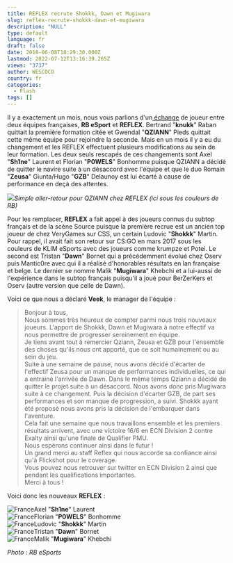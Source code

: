 ```yaml
---
title: REFLEX recrute Shokkk, Dawn et Mugiwara
slug: reflex-recrute-shokkk-dawn-et-mugiwara
description: "NULL"
type: default
language: fr
draft: false
date: 2018-06-08T18:29:30.000Z
lastmod: 2022-07-12T13:16:39.265Z
views: "3737"
author: WESCOCO
country: fr
categories:
  - Flash
tags: []
---
```

Il y a exactement un mois, nous vous parlions d'un[ échange](https://flickshot.fr/fr/images/articles/du-changement-chez-rb-et-reflex/5af1def3b045e) de joueur entre deux équipes françaises, **RB eSport** et **REFLEX**. Bertrand "**knukk**" Raban quittait la première formation citée et Gwendal "**QZIANN**" Pieds quittait cette même équipe pour rejoindre la seconde. Mais en un mois il y a eu du changement et les REFLEX effectuent plusieurs modifications au sein de leur formation. Les deux seuls rescapés de ces changements sont Axel "**Sh1ne**" Laurent et Florian "**P0WELS**" Bonhomme puisque QZIANN a décidé de quitter le navire suite à un désaccord avec l'équipe et que le duo Romain "**Zeusa**" Giunta/Hugo "**GZB**" Delaunoy est lui écarté à cause de performance en deçà des attentes.

![](/images/articles/5b19a20c943fe/images/GooTkgTm0dVIYxbjeFunT1hLyYrk5189BiBnMIkY.jpeg)_Simple aller-retour pour QZIANN chez REFLEX (ici sous les couleurs de RB)_

Pour les remplacer, **REFLEX** a fait appel à des joueurs connus du subtop français et de la scène Source puisque la première recrue est un ancien top joueur de chez VeryGames sur CSS, un certain Ludovic "**Shokkk**" Martin. Pour rappel, il avait fait son retour sur CS:GO en mars 2017 sous les couleurs de KLIM eSports avec des joueurs comme krumpze et Potei. Le second est Tristan "**Dawn**" Bornet qui a précédemment évolué chez Oserv puis Mantic0re avec qui il a réalisé d'honorables résultats en lan française et belge. Le dernier se nomme Malik "**Mugiwara**" Khebchi et a lui-aussi de l'expérience dans le subtop français puisqu'il a joué pour BerZerKers et Oserv (autre version que celle de Dawn).

Voici ce que nous a déclaré **Veek**, le manager de l'équipe :

> Bonjour à tous,  
> Nous sommes très heureux de compter parmi nous trois nouveaux joueurs. L'apport de Shokkk, Dawn et Mugiwara à notre effectif va nous permettre de progresser sereinement en équipe.  
> Je tiens avant tout à remercier Qziann, Zeusa et GZB pour l'ensemble des choses qu'ils nous ont apporté, que ce soit humainement ou au sein du jeu.  
> Suite à une semaine de pause, nous avons décidé d'écarter de l'effectif Zeusa pour un manque de performances individuelles, ce qui a entrainé l'arrivée de Dawn. Dans le même temps Qziann a décidé de quitter le projet suite à un désaccord. Nous avons donc pris Mugiwara suite à ce changement. Puis la décision d'écarter GZB, de part ses performances et son manque de progression, a suivi. Shokkk ayant été proposé nous avons pris la décision de l'embarquer dans l'aventure.  
> Cela fait une semaine que nous travaillons ensemble et les premiers résultats arrivent, avec une victoire 16/6 en ECN Division 2 contre Exalty ainsi qu'une finale de Qualifier PMU.  
> Nous espérons continuer ainsi dans le futur !  
> Un grand merci au staff Reflex qui nous accorde sa confiance ainsi qu'à Flickshot pour le coverage.  
> Vous pouvez nous retrouver sur twitter en ECN Division 2 ainsi que pendant les qualifications importantes.  
> Merci à tous !

Voici donc les nouveaux **REFLEX** :

![France](/images/countries/fr.svg)⁠Axel "**Sh1ne**" Laurent  
![France](/images/countries/fr.svg)⁠Florian "**P0WELS**" Bonhomme  
![France](/images/countries/fr.svg)⁠Ludovic "**Shokkk**" Martin  
![France](/images/countries/fr.svg)⁠Tristan "**Dawn**" Bornet  
![France](/images/countries/fr.svg)⁠Malik "**Mugiwara**" Khebchi

_Photo : RB eSports_
